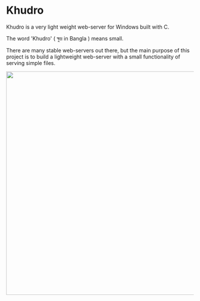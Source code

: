# Khudro
Khudro is a very light weight web-server for Windows built with C.

The word 'Khudro' ( ক্ষুদ্র in Bangla ) means small.

There are many stable web-servers out there,
but the main purpose of this project is to
build a lightweight web-server with 
a small functionality of serving simple files.

<img src="http://i.imgur.com/T2DgwP7.jpg" width="600">